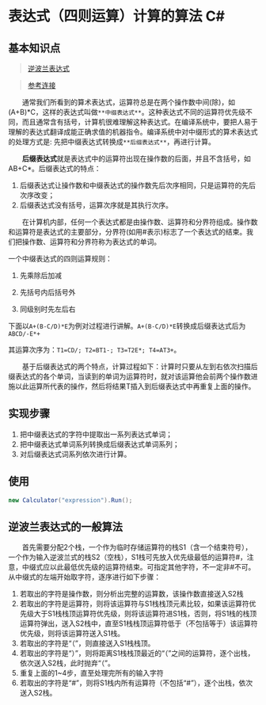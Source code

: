 # 表达式（四则运算）计算的算法 C#

## 基本知识点
>[逆波兰表达式](http://note.youdao.com/noteshare?id=a27c8fb252221c063b1c5bb6501ac561)

>[参考连接](https://blog.csdn.net/luoweifu/article/details/10477447)

&emsp;&emsp;通常我们所看到的算术表达式，运算符总是在两个操作数中间(除)，如(A+B)*C，这样的表达式叫做`**中缀表达式**`。这种表达式不同的运算符优先级不同，而且通常含有括号，计算机很难理解这种表达式。在编译系统中，要把人易于理解的表达式翻译成能正确求值的机器指令。编译系统中对中缀形式的算术表达式的处理方式是: 先把中缀表达式转换成`**后缀表达式**`，再进行计算。

&emsp;&emsp;**后缀表达式**就是表达式中的运算符出现在操作数的后面，并且不含括号，如AB+C*。后缀表达式的特点：

1. 后缀表达式让操作数和中缀表达式的操作数先后次序相同，只是运算符的先后次序改变；
2. 后缀表达式没有括号，运算次序就是其执行次序。

&emsp;&emsp;在计算机内部，任何一个表达式都是由操作数、运算符和分界符组成。操作数和运算符是表达式的主要部分，分界符(如用#表示)标志了一个表达式的结束。我们把操作数、运算符和分界符称为表达式的单词。

一个中缀表达式的四则运算规则：

1. 先乘除后加减

2. 先括号内后括号外

3. 同级别时先左后右


下面以`A+(B-C/D)*E`为例对过程进行讲解。`A+(B-C/D)*E`转换成后缀表达式后为`ABCD/-E*+`

其运算次序为：`T1=CD/; T2=BT1-; T3=T2E*; T4=AT3+`。

&emsp;&emsp;基于后缀表达式的两个特点，计算过程如下：计算时只要从左到右依次扫描后缀表达式的各个单词，当读到的单词为运算符时，就对该运算他会前两个操作数进施以此运算所代表的操作，然后将结果T插入到后缀表达式中再重复上面的操作。

## 实现步骤

1. 把中缀表达式的字符中提取出一系列表达式单词；
2. 把中缀表达式单词系列转换成后缀表达式单词系列；
3. 对后缀表达式词系列依次进行计算。

## 使用
``` C#
new Calculator("expression").Run();
```
## 逆波兰表达式的一般算法

&emsp;&emsp;首先需要分配2个栈，一个作为临时存储运算符的栈S1（含一个结束符号），一个作为输入逆波兰式的栈S2（空栈），S1栈可先放入优先级最低的运算符#，注意，中缀式应以此最低优先级的运算符结束。可指定其他字符，不一定非#不可。从中缀式的左端开始取字符，逐序进行如下步骤：
1. 若取出的字符是操作数，则分析出完整的运算数，该操作数直接送入S2栈
2. 若取出的字符是运算符，则将该运算符与S1栈栈顶元素比较，如果该运算符优先级大于S1栈栈顶运算符优先级，则将该运算符进S1栈，否则，将S1栈的栈顶运算符弹出，送入S2栈中，直至S1栈栈顶运算符低于（不包括等于）该运算符优先级，则将该运算符送入S1栈。
3. 若取出的字符是“（”，则直接送入S1栈栈顶。
4. 若取出的字符是“）”，则将距离S1栈栈顶最近的“（”之间的运算符，逐个出栈，依次送入S2栈，此时抛弃“（”。
5. 重复上面的1~4步，直至处理完所有的输入字符
6. 若取出的字符是“#”，则将S1栈内所有运算符（不包括“#”），逐个出栈，依次送入S2栈。

